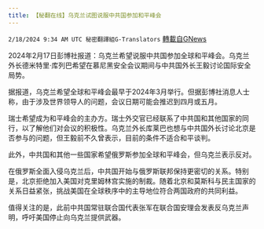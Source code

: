 ```yaml
---
title: 【秘翻在线】乌克兰试图说服中共国参加和平峰会
---
```

`2/18/2024 9:34 AM UTC 秘密翻譯組G-Translators` [轉載自GNews](https://gnews.org/articles/2320098)

2024年2月17日彭博社报道：乌克兰希望说服中共国参加全球和平峰会。乌克兰外长德米特里·库列巴希望在慕尼黑安全会议期间与中共国外长王毅讨论国际安全局势。

据报道，乌克兰希望全球和平峰会最早于2024年3月举行。但据彭博社消息人士称，由于涉及世界领导人的问题，会议日期可能会推迟到四月或五月。

瑞士希望成为和平峰会的主办方。瑞士外交官已经联系了中共国和其他国家的同行，以了解他们对会议的积极性。乌克兰外长库莱巴也想与中共国外长讨论北京是否参与的问题，但王毅前不久曾表示，目前的条件不适合和平谈判。

此外，中共国和其他一些国家希望俄罗斯参加全球和平峰会，但乌克兰表示反对。

在俄罗斯全面入侵乌克兰后，中共国开始与俄罗斯联邦保持更密切的关系。特别是，北京拒绝加入美国对克里姆林宫实施的制裁。随着北京和莫斯科与民主国家的关系日益紧张，挑战美国在全球秩序中的主导地位符合两国政府的共同利益。

值得关注的是，此前中共国常驻联合国代表张军在联合国安理会发表反乌克兰声明，呼吁美国停止向乌克兰提供武器。
